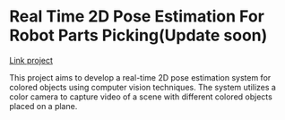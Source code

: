 # Real Time 2D Pose Estimation For Robot Parts Picking(Update soon)
[Link project](https://eric-nguyen1402.github.io/realtime-2d-pose-estimation.github.io/)

This project aims to develop a real-time 2D pose estimation system for colored objects using computer vision techniques. The system utilizes a color camera to capture video of a scene with different colored objects placed on a plane.

